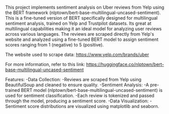 This project implements sentiment analysis on Uber reviews from Yelp using the BERT framework (nlptown/bert-base-multilingual-uncased-sentiment). This is a fine-tuned version of BERT specifically designed for multilingual sentiment analysis, trained on Yelp and Trustpilot datasets. Its great at multilingual capabilities making it an ideal model for analyzing user reviews across various languages. The reviews are scraped directly from Yelp's website and analyzed using a fine-tuned BERT model to assign sentiment scores ranging from 1 (negative) to 5 (positive).

The website used to scrape data: https://www.yelp.com/brands/uber

For more information, refer to this link: https://huggingface.co/nlptown/bert-base-multilingual-uncased-sentiment

Features:
    -Data Collection:
        -Reviews are scraped from Yelp using BeautifulSoup and cleaned to ensure quality.
    -Sentiment Analysis:
        -A pre-trained BERT model (nlptown/bert-base-multilingual-uncased-sentiment) is used for sentiment classification.
        -Each review is tokenized and passed through the model, producing a sentiment score.
    -Data Visualization:
        -Sentiment score distributions are visualized using matplotlib and seaborn.
